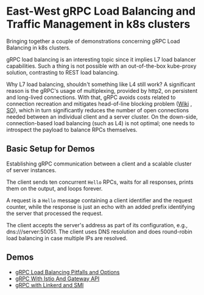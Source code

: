 # East-West gRPC Load Balancing and Traffic Management in k8s clusters

Bringing together a couple of demonstrations concerning gRPC Load Balancing in k8s clusters.

gRPC load balancing is an interesting topic since it implies L7 load balancer capabilities. Such a
thing is not possible with an out-of-the-box kube-proxy solution, contrasting to REST load balancing.

Why L7 load balancing, shouldn't something like L4 still work? A significant reason is the gRPC's usage of multiplexing,
provided by http2, on persistent and long-lived connections. With that, gRPC avoids costs related to connection
recreation and mitigates head-of-line blocking problem ([Wiki](https://en.wikipedia.org/wiki/Head-of-line_blocking)
, [SO](https://stackoverflow.com/questions/45583861/how-does-http2-solve-head-of-line-blocking-hol-issue)),
which in turn significantly reduces the number of open connections needed between an individual client and a server
cluster. On the down-side, connection-based load balancing (such as L4) is not optimal; one needs to introspect the
payload to balance RPCs themselves.

## Basic Setup for Demos

Establishing gRPC communication between a client and a scalable cluster of server instances.

The client sends ten concurrent `Hello` RPCs, waits for all responses, prints them on the output, and loops forever.

A request is a `Hello` message containing a client identifier and the request counter, while the response is just an
echo with an added prefix identifying the server that processed the request.

The client accepts the server's address as part of its configuration, e.g., dns:///server:50051. The client uses DNS
resolution and does round-robin load balancing in case multiple IPs are resolved.

## Demos

* [gRPC Load Balancing Pitfalls and Options](gRPCLoadBalancingBasics.md)
* [gRPC With Istio And Gateway API](gRPCIstioGatewayMesh.md)
* [gRPC with Linkerd and SMI](gRPCLinkerdSMI.md)